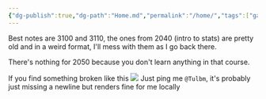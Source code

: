 ```yaml
---
{"dg-publish":true,"dg-path":"Home.md","permalink":"/home/","tags":["gardenEntry"],"created":"2025-07-07T17:35:27.076-04:00","updated":"2025-07-07T17:53:59.599-04:00"}
---
```


Best notes are 3100 and 3110, the ones from 2040 (intro to stats) are pretty old and in a weird format, I'll mess with them as I go back there.

There's nothing for 2050 because you don't learn anything in that course.

If you find something broken like this
![](https://i.imgur.com/4DZLoQ3.png)
Just ping me `@Tulbm`, it's probably just missing a newline but renders fine for me locally